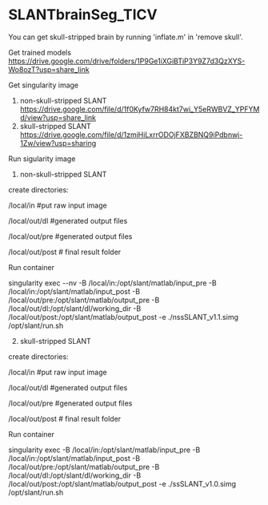 # SLANTbrainSeg_TICV
You can get skull-stripped brain by running 'inflate.m' in 'remove skull'.

Get trained models
https://drive.google.com/drive/folders/1P9Ge1iXGiBTiP3Y9Z7d3QzXYS-Wo8ozT?usp=share_link

Get singularity image
1. non-skull-stripped SLANT
https://drive.google.com/file/d/1f0Kyfw7RH84kt7wi_Y5eRWBVZ_YPFYMd/view?usp=share_link
2. skull-stripped SLANT
https://drive.google.com/file/d/1zmjHiLxrrODOjFXBZBNQ9iPdbnwj-1Zw/view?usp=sharing

Run sigularity image

1. non-skull-stripped SLANT

create directories:

/local/in  #put raw input image

/local/out/dl  #generated output files

/local/out/pre  #generated output files 

/local/out/post  # final result folder

Run container

singularity exec --nv -B /local/in:/opt/slant/matlab/input_pre -B /local/in:/opt/slant/matlab/input_post -B /local/out/pre:/opt/slant/matlab/output_pre -B /local/out/dl:/opt/slant/dl/working_dir -B /local/out/post:/opt/slant/matlab/output_post -e ./nssSLANT_v1.1.simg /opt/slant/run.sh

2. skull-stripped SLANT

create directories:

/local/in  #put raw input image

/local/out/dl  #generated output files

/local/out/pre  #generated output files 

/local/out/post  # final result folder

Run container

singularity exec -B /local/in:/opt/slant/matlab/input_pre -B /local/in:/opt/slant/matlab/input_post -B /local/out/pre:/opt/slant/matlab/output_pre -B /local/out/dl:/opt/slant/dl/working_dir -B /local/out/post:/opt/slant/matlab/output_post -e ./ssSLANT_v1.0.simg /opt/slant/run.sh
